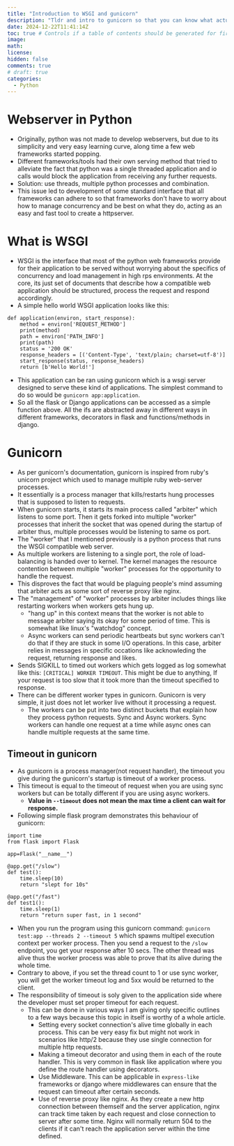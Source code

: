 ```yaml
---
title: "Introduction to WSGI and gunicorn"
description: "Tldr and intro to gunicorn so that you can know what actually is going on when something strange happens in production" 
date: 2024-12-22T11:41:14Z
toc: true # Controls if a table of contents should be generated for first-level links automatically.
image: 
math: 
license: 
hidden: false
comments: true
# draft: true
categories:
  - Python
---
```

<!-- 
Outline:

# Webserver in Python
* How does python serve requests.
* Sockets api form c
# What is WSGI
* why was wsgi needed while other programming language does not need anything much to deploy in production.
* A simple wsgi application.
## Flask and other frameworks
* WSGI, the commonground between flask, django and other sync web frameworks.
* What makes flask wsgi application.
## Gunicorn
* What it is and why is it needed? its a wsgi server with other features like processmanagement.
* Design philosophy: what are workers? how it can be extended? Some default worker types. -->


# Webserver in Python

- Originally, python was not made to develop webservers, but due to its simplicity and very easy learning curve, along time a few web frameworks started popping.
- Different frameworks/tools had their own serving method that tried to alleviate the fact that python was a single threaded application and io calls would block the application from receiving any further requests.
- Solution: use threads, multiple python processes and combination.
- This issue led to development of some standard interface that all frameworks can adhere to so that frameworks don't have to worry about how to manage concurrency and be best on what they do, acting as an easy and fast tool to create a httpserver.

# What is WSGI

- WSGI is the interface that most of the python web frameworks provide for their application to be served without worrying about the specifics of concurrency and load management in high rps environments. At the core, its just set of documents that describe how a compatible web application should be structured, process the request and respond accordingly.
- A simple hello world WSGI application looks like this:

```
def application(environ, start_response):
    method = environ['REQUEST_METHOD']
    print(method)
    path = environ['PATH_INFO']
    print(path)
    status = '200 OK'
    response_headers = [('Content-Type', 'text/plain; charset=utf-8')]
    start_response(status, response_headers)
    return [b'Hello World!']

```

- This application can be ran using gunicorn which is a wsgi server designed to serve these kind of applications. The simplest command to do so would be `gunicorn app:application`.
- So all the flask or Django applications can be accessed as a simple function above. All the ifs are abstracted away in different ways in different frameworks, decorators in flask and functions/methods in django.

# Gunicorn

- As per gunicorn's documentation, gunicorn is inspired from ruby's unicorn project which used to manage multiple ruby web-server processes.
- It essentially is a process manager that kills/restarts hung processes that is supposed to listen to requests.
- When gunicorn starts, it starts its main process called "arbiter" which listens to some port. Then it gets forked into multiple "worker" processes that inherit the socket that was opened during the startup of arbiter thus, multiple processes would be listening to same os port.
- The "worker" that I mentioned previously is a python process that runs the WSGI compatible web server.
- As multiple workers are listening to a single port, the role of load-balancing is handed over to kernel. The kernel manages the resource contention between multiple "worker" processes for the opportunity to handle the request.
- This disproves the fact that would be plaguing people's mind assuming that arbiter acts as some sort of reverse proxy like nginx.
- The "management" of "worker" processes by arbiter includes things like restarting workers when workers gets hung up.
    - "hang up" in this context means that the worker is not able to message arbiter saying its okay for some period of time. This is somewhat like linux's "watchdog" concept.
    - Async workers can send periodic heartbeats but sync workers can't do that if they are stuck in some I/O operations. In this case, arbiter relies in messages in specific occations like acknowleding the request, returning response and likes.
- Sends SIGKILL to timed out workers which gets logged as log somewhat like this: `[CRITICAL] WORKER TIMEOUT`. This might be due to anything, If your request is too slow that it took more than the timeout specified to response.
- There can be different worker types in gunicorn. Gunicorn is very simple, it just does not let worker live without it processing a request.
  - The workers can be put into two distinct buckets that explain how they process python requests. Sync and Async workers. Sync workers can handle one request at a time while async ones can handle multiple requests at the same time.

## Timeout in gunicorn

- As gunicorn is a process manager(not request handler), the timeout you give during the gunicorn's startup is timeout of a worker process.
- This timeout is equal to the timeout of request when you are using sync workers but can be totally different if you are using async workers.
  - **Value in `--timeout` does not mean the max time a client can wait for response.**
- Following simple flask program demonstrates this behaviour of gunicorn:
  
```
import time
from flask import Flask

app=Flask("__name__")

@app.get("/slow")
def test():
    time.sleep(10)
    return "slept for 10s"

@app.get("/fast")
def test1():
    time.sleep(1)
    return "return super fast, in 1 second"
```

- When you run the program using this gunicorn command: `gunicorn test:app --threads 2 --timeout 5` which spawns multipel execution context per worker process. Then you send a request to the `/slow` endpoint, you get your response after 10 secs. The other thread was alive thus the worker process was able to prove that its alive during the whole time.
- Contrary to above, if you set the thread count to 1 or use sync worker, you will get the worker timeout log and 5xx would be returned to the client.
- The responsibility of timeout is soly given to the application side where the developer must set proper timeout for each request.
  - This can be done in various ways I am giving only specific outlines to a few ways because this topic in itself is worthy of a whole article.
    - Setting every socket connection's alive time globally in each process. This can be very easy fix but might not work in scenarios like http/2 because they use single connection for multiple http requests.
    - Making a timeout decorator and using them in each of the route handler. This is very common in flask like application where you define the route handler using decorators.
    - Use Middleware. This can be applicable in `express-like` frameworks or django where middlewares can ensure that the request can timeout after certain seconds.
    - Use of reverse proxy like nginx. As they create a new http connection between themself and the server application, nginx can track time taken by each request and close connection to server after some time. Nginx will normally return 504 to the clients if it can't reach the application server within the time defined.